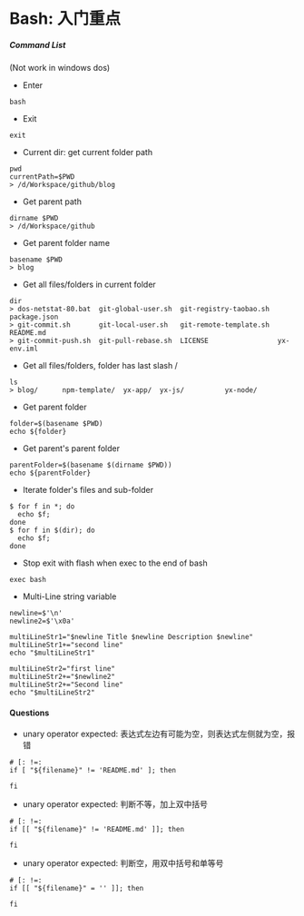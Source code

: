# Bash: 入门重点

##### Command List
(Not work in windows dos)
- Enter

```shell
bash
```
- Exit

```shell
exit
```
- Current dir: get current folder path

```shell
pwd
currentPath=$PWD
> /d/Workspace/github/blog
```

- Get parent path

```shell
dirname $PWD
> /d/Workspace/github
```

- Get parent folder name

```shell
basename $PWD
> blog
```

- Get all files/folders in current folder

```shell
dir
> dos-netstat-80.bat  git-global-user.sh  git-registry-taobao.sh  package.json
> git-commit.sh       git-local-user.sh   git-remote-template.sh  README.md
> git-commit-push.sh  git-pull-rebase.sh  LICENSE                 yx-env.iml
```

- Get all files/folders, folder has last slash /

```shell
ls
> blog/      npm-template/  yx-app/  yx-js/          yx-node/
```

- Get parent folder

```shell
folder=$(basename $PWD)
echo ${folder}
```

- Get parent's parent folder 

```shell
parentFolder=$(basename $(dirname $PWD))
echo ${parentFolder}
```

- Iterate folder's files and sub-folder

```shell
$ for f in *; do 
  echo $f; 
done
$ for f in $(dir); do 
  echo $f; 
done
```

- Stop exit with flash when exec to the end of bash

```shell
exec bash
```

- Multi-Line string variable

```shell
newline=$'\n'
newline2=$'\x0a'

multiLineStr1="$newline Title $newline Description $newline"
multiLineStr1+="second line"
echo "$multiLineStr1"

multiLineStr2="first line"
multiLineStr2+="$newline2"
multiLineStr2+="Second line"
echo "$multiLineStr2"
```

#### Questions

* unary operator expected: 表达式左边有可能为空，则表达式左侧就为空，报错

```shell
# [: !=: 
if [ "${filename}" != 'README.md' ]; then

fi
```

* unary operator expected: 判断不等，加上双中括号

```shell
# [: !=: 
if [[ "${filename}" != 'README.md' ]]; then

fi
```

* unary operator expected: 判断空，用双中括号和单等号

```shell
# [: !=: 
if [[ "${filename}" = '' ]]; then

fi
```